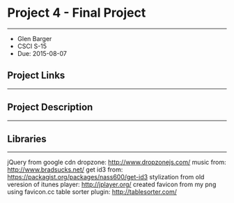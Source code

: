# Project 4 - Final Project
****************************
- Glen Barger
- CSCI S-15
- Due: 2015-08-07

## Project Links
****************

## Project Description
***********************

## Libraries
************
jQuery from google cdn
dropzone: http://www.dropzonejs.com/
music from: http://www.bradsucks.net/
get id3 from: https://packagist.org/packages/nass600/get-id3
stylization from old veresion of itunes
player: http://jplayer.org/
created favicon from my png using favicon.cc
table sorter plugin: http://tablesorter.com/